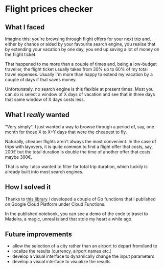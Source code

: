 # Flight prices checker

## What I faced
Imagine this: you're browsing through flight offers for your next trip and, either by chance or aided by your favourite search engine, you realise that by extending your vacation by one day, you end up saving a lot of money on the flight ticket.

That happened to me more than a couple of times and, being a low-budget traveller, the flight ticket usually takes from 30% up to 60% of my total travel expenses. Usually I'm more than happy to extend my vacation by a couple of days if that saves money.

Unfortunately, no search engine is this flexible at present times. Most you can do is select a window of X days of vacation and see that in three days that same window of X days costs less.

## What I *really* wanted
"Very simply", I just wanted a way to browse through a period of, say, one month for those X to X+Y days that were the cheapest to fly.

Naturally, cheaper flights aren't always the most convenient. In the case of trips with layovers, it is quite common to find a flight offer that costs, say, 200€ but the total duration is double the time of another offer that costs maybe 300€.

That is why I also wanted to filter for total trip duration, which luckily is already built into most search engines.

## How I solved it
Thanks to [this library](https://github.com/krisukox/google-flights-api) I developed a couple of Go functions that I published on Google Cloud Platform under Cloud Functions.

In the published notebook, you can see a demo of the code to travel to Madeira, a magic, unreal island that stole my heart a while ago.

## Future improvements
- allow the selection of a city rather than an airport to depart from/land to
- localize the results (currency, airport names etc.)
- develop a visual interface to dynamically change the input parameters
- develop a visual interface to visualize the results